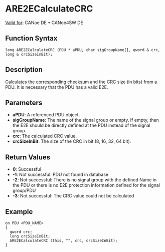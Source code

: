# ARE2ECalculateCRC

[Valid for](../../../Shared/FeatureAvailability.md): CANoe DE • CANoe4SW DE

## Function Syntax

```
long ARE2ECalculateCRC (PDU * aPDU, char sigGroupName[], qword & crc, long & crcSizeInBit);
```

## Description

Calculates the corresponding checksum and the CRC size (in bits) from a PDU. It is necessary that the PDU has a valid E2E.

## Parameters

- **aPDU**: A referenced PDU object.
- **sigGroupName**: The name of the signal group or empty. If empty, then the E2E should be directly defined at the PDU instead of the signal group.
- **crc**: The calculated CRC value.
- **crcSizeInBit**: The size of the CRC in bit (8, 16, 32, 64 bit).

## Return Values

- **0**: Successful
- **-1**: Not successful: PDU not found in database
- **-2**: Not successful: There is no signal group with the defined Name in the PDU or there is no E2E protection information defined for the signal group/PDU
- **-3**: Not successful: The CRC value could not be calculated

## Example

```plaintext
on PDU <PDU_NAME>
{
  qword crc;
  long crcSizeInBit;
  ARE2ECalculateCRC (this, "", crc, crcSizeInBit);
}
```
